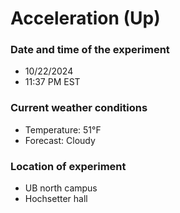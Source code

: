 # Acceleration (Up)

### Date and time of the experiment
- 10/22/2024
- 11:37 PM EST

### Current weather conditions
- Temperature: 51°F
- Forecast: Cloudy

### Location of experiment
- UB north campus
- Hochsetter hall